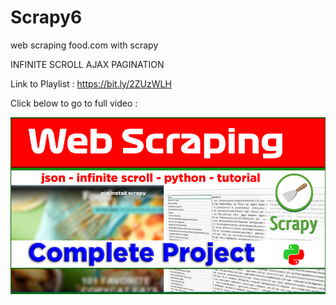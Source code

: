 # Scrapy6

web scraping food.com with scrapy

INFINITE SCROLL
AJAX PAGINATION

Link to Playlist : https://bit.ly/2ZUzWLH

Click below to go to full video :

<a href="https://youtu.be/07FYDHTV73Y">
  <img src="https://github.com/RGGH/Misc/blob/master/fdcom.png" alt="YouTube Video of Complete Scrapy Project" style="">
</a> 




